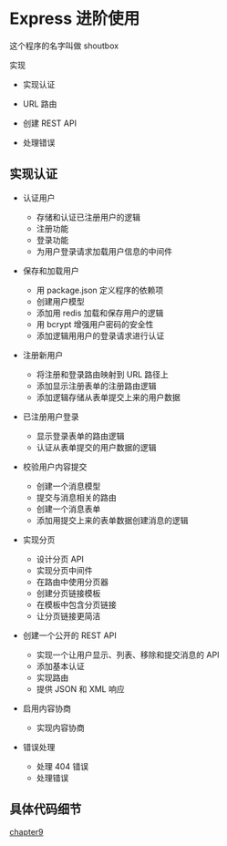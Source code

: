 # Express 进阶使用

这个程序的名字叫做 shoutbox

实现

- 实现认证

- URL 路由

- 创建 REST API

- 处理错误

## 实现认证

- 认证用户
  
  - 存储和认证已注册用户的逻辑
  - 注册功能
  - 登录功能
  - 为用户登录请求加载用户信息的中间件

- 保存和加载用户
  
  - 用 package.json 定义程序的依赖项
  - 创建用户模型
  - 添加用 redis 加载和保存用户的逻辑
  - 用 bcrypt 增强用户密码的安全性
  - 添加逻辑用用户的登录请求进行认证

- 注册新用户
  - 将注册和登录路由映射到 URL 路径上
  - 添加显示注册表单的注册路由逻辑
  - 添加逻辑存储从表单提交上来的用户数据

- 已注册用户登录
  - 显示登录表单的路由逻辑
  - 认证从表单提交的用户数据的逻辑

- 校验用户内容提交
  - 创建一个消息模型
  - 提交与消息相关的路由
  - 创建一个消息表单
  - 添加用提交上来的表单数据创建消息的逻辑

- 实现分页
  - 设计分页 API
  - 实现分页中间件
  - 在路由中使用分页器
  - 创建分页链接模板
  - 在模板中包含分页链接
  - 让分页链接更简洁

- 创建一个公开的 REST API
  - 实现一个让用户显示、列表、移除和提交消息的 API
  - 添加基本认证
  - 实现路由
  - 提供 JSON 和 XML 响应

- 启用内容协商
  - 实现内容协商

- 错误处理
  - 处理 404 错误
  - 处理错误

## 具体代码细节

[chapter9](https://github.com/NikFranki/node-in-action/tree/master/chapter9)
